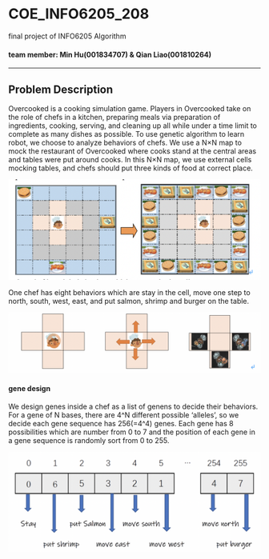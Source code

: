 # COE_INFO6205_208
final project of INFO6205 Algorithm

#### team member: Min Hu(001834707) & Qian Liao(001810264)


-----------------------------------------------------------------------------------------------------------------------------
## Problem Description


Overcooked is a cooking simulation game. Players in Overcooked take on the role of chefs in a kitchen, preparing meals via preparation of ingredients, cooking, serving, and cleaning up all while under a time limit to complete as many dishes as possible.
To use genetic algorithm to learn robot, we choose to analyze behaviors  of chefs. We use a N×N map to mock the restaurant of Overcooked where cooks stand at the central areas and tables were put around cooks. In this N×N map, we use external cells mocking tables, and chefs should put three kinds of food at correct place.


![ABC](https://github.com/humin1995/COE_INFO6205_208/blob/master/image/image1%20.png)

One chef has eight behaviors which are stay in the cell, move one step to north, south, west, east, and put salmon, shrimp and burger on the table.

![ABC](https://github.com/humin1995/COE_INFO6205_208/blob/master/image/image2.png)

#### gene design
We design genes inside a chef as a list of genens to decide their behaviors. For a gene of N bases, there are 4^N different possible ‘alleles’, so we decide each gene sequence has 256(=4^4) genes. Each gene has 8 possibilities which are number from 0 to 7 and the position of each gene in a gene sequence is randomly sort from 0 to 255.

![ABC](https://github.com/humin1995/COE_INFO6205_208/blob/master/image/image3.png) 
